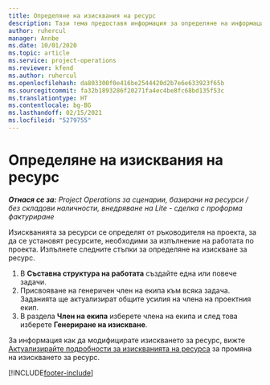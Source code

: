 ```yaml
---
title: Определяне на изисквания на ресурс
description: Тази тема предоставя информация за определяне на информацията за изисквания на ресурс.
author: ruhercul
manager: Annbe
ms.date: 10/01/2020
ms.topic: article
ms.service: project-operations
ms.reviewer: kfend
ms.author: ruhercul
ms.openlocfilehash: da803300f0e416be2544420d2b7e6e633923f65b
ms.sourcegitcommit: fa32b1893286f20271fa4ec4be8fc68bd135f53c
ms.translationtype: HT
ms.contentlocale: bg-BG
ms.lasthandoff: 02/15/2021
ms.locfileid: "5279755"
---
```

# <a name="define-resource-requirements"></a>Определяне на изисквания на ресурс

_**Отнася се за:** Project Operations за сценарии, базирани на ресурси / без складови наличности, внедряване на Lite - сделка с проформа фактуриране_

Изискванията за ресурси се определят от ръководителя на проекта, за да се установят ресурсите, необходими за изпълнение на работата по проекта. Изпълнете следните стъпки за определяне на изискване за ресурс.

1.  В **Съставна структура на работата** създайте една или повече задачи.
2.  Присвояване на генеричен член на екипа към всяка задача. Заданията ще актуализират общите усилия на члена на проектния екип.
3.  В раздела **Член на екипа** изберете члена на екипа и след това изберете **Генериране на изискване**.

За информация как да модифицирате изискването за ресурс, вижте [Актуализирайте подробности за изискванията на ресурса](define-resource-requirements.md) за промяна на изискването за ресурс.

[!INCLUDE[footer-include](../includes/footer-banner.md)]